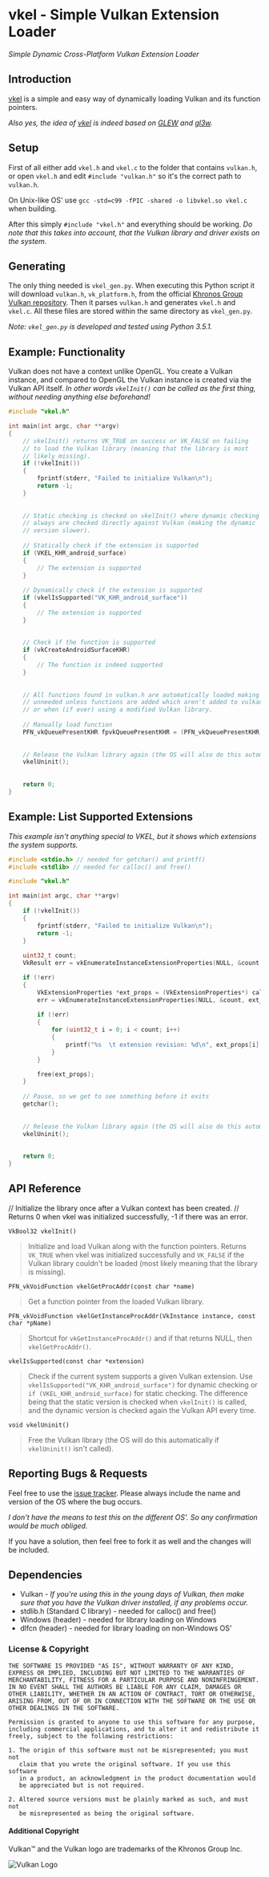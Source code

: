 # vkel - Simple Vulkan Extension Loader

*Simple Dynamic Cross-Platform Vulkan Extension Loader*

## Introduction

[vkel](https://github.com/VallentinSource/vkel) is a simple and easy way of dynamically loading
Vulkan and its function pointers.

*Also yes, the idea of [vkel](https://github.com/VallentinSource/vkel) is indeed
based on [GLEW](https://github.com/nigels-com/glew) and [gl3w](https://github.com/skaslev/gl3w).*

## Setup

First of all either add `vkel.h` and `vkel.c` to the folder that contains `vulkan.h`,
or open `vkel.h` and edit `#include "vulkan.h"` so it's the correct path to `vulkan.h`.

On Unix-like OS' use `gcc -std=c99 -fPIC -shared -o libvkel.so vkel.c` when building.

After this simply `#include "vkel.h"` and everything should be working. *Do note that this takes
into account, that the Vulkan library and driver exists on the system.*

## Generating

The only thing needed is `vkel_gen.py`. When executing this Python script it will download `vulkan.h`, `vk_platform.h`,
from the official [Khronos Group Vulkan repository](https://github.com/KhronosGroup/Vulkan-Docs). Then it parses `vulkan.h`
and generates `vkel.h` and `vkel.c`. All these files are stored within the same directory as `vkel_gen.py`.

*Note: `vkel_gen.py` is developed and tested using Python 3.5.1.*

## Example: Functionality

Vulkan does not have a context unlike OpenGL. You create a Vulkan instance, and compared
to OpenGL the Vulkan instance is created via the Vulkan API itself.
*In other words `vkelInit()` can be called as the first thing, without needing anything else beforehand!*

```c
#include "vkel.h"

int main(int argc, char **argv)
{
	// vkelInit() returns VK_TRUE on success or VK_FALSE on failing
	// to load the Vulkan library (meaning that the library is most
	// likely missing).
	if (!vkelInit())
	{
		fprintf(stderr, "Failed to initialize Vulkan\n");
    	return -1;
	}
	
	
	// Static checking is checked on vkelInit() where dynamic checking
	// always are checked directly against Vulkan (making the dynamic
	// version slower).
	
	// Statically check if the extension is supported
	if (VKEL_KHR_android_surface)
	{
		// The extension is supported
	}
	
	// Dynamically check if the extension is supported
	if (vkelIsSupported("VK_KHR_android_surface"))
	{
		// The extension is supported
	}
	
	
	// Check if the function is supported
	if (vkCreateAndroidSurfaceKHR)
	{
		// The function is indeed supported
	}
	
	
	// All functions found in vulkan.h are automatically loaded making vkelGetProcAddr()
	// unneeded unless functions are added which aren't added to vulkan.h
	// or when (if ever) using a modified Vulkan library.
	
	// Manually load function
	PFN_vkQueuePresentKHR fpvkQueuePresentKHR = (PFN_vkQueuePresentKHR) vkelGetProcAddr("vkQueuePresentKHR");
	
	
	// Release the Vulkan library again (the OS will also do this automatically of course).
	vkelUninit();
	
	
	return 0;
}
```

## Example: List Supported Extensions

*This example isn't anything special to VKEL, but it shows which extensions the system supports.*

```c
#include <stdio.h> // needed for getchar() and printf()
#include <stdlib> // needed for calloc() and free()

#include "vkel.h"

int main(int argc, char **argv)
{
	if (!vkelInit())
	{
		fprintf(stderr, "Failed to initialize Vulkan\n");
    	return -1;
	}
	
	uint32_t count;
	VkResult err = vkEnumerateInstanceExtensionProperties(NULL, &count, NULL);

	if (!err)
	{
		VkExtensionProperties *ext_props = (VkExtensionProperties*) calloc(count, sizeof(VkExtensionProperties));
		err = vkEnumerateInstanceExtensionProperties(NULL, &count, ext_props);
		
		if (!err)
		{
			for (uint32_t i = 0; i < count; i++)
			{
				printf("%s  \t extension revision: %d\n", ext_props[i].extensionName, ext_props[i].specVersion);
			}
		}

		free(ext_props);
	}
	
	// Pause, so we get to see something before it exits
	getchar();
	
	
	// Release the Vulkan library again (the OS will also do this automatically of course).
	vkelUninit();
	
	
	return 0;
}
```

## API Reference

// Initialize the library once after a Vulkan context has been created.
// Returns 0 when vkel was initialized successfully, -1 if there was an error.

`VkBool32 vkelInit()`
> Initialize and load Vulkan along with the function pointers.
> Returns `VK_TRUE` when vkel was initialized successfully and `VK_FALSE` if
> the Vulkan library couldn't be loaded (most likely meaning that the
> library is missing).

`PFN_vkVoidFunction vkelGetProcAddr(const char *name)`
> Get a function pointer from the loaded Vulkan library.

`PFN_vkVoidFunction vkelGetInstanceProcAddr(VkInstance instance, const char *pName)`
> Shortcut for `vkGetInstanceProcAddr()` and if that returns NULL, then
> `vkelGetProcAddr()`.

`vkelIsSupported(const char *extension)`
> Check if the current system supports a given Vulkan extension.
> Use `vkelIsSupported("VK_KHR_android_surface")` for dynamic checking or
> `if (VKEL_KHR_android_surface)` for static checking. The difference being
> that the static version is checked when `vkelInit()` is called, and the dynamic
> version is checked again the Vulkan API every time.

`void vkelUninit()`
> Free the Vulkan library (the OS will do this automatically if `vkelUninit()` isn't called).


## Reporting Bugs & Requests

Feel free to use the [issue tracker](https://github.com/VallentinSource/vkel/issues).
Please always include the name and version of the OS where the bug occurs.

*I don't have the means to test this on the different OS'. So any confirmation would be much obliged.*

If you have a solution, then feel free to fork it as well and the changes will be included.


## Dependencies

- Vulkan - *If you're using this in the young days of Vulkan, then make sure that you have the Vulkan driver installed, if any problems occur.*
- stdlib.h (Standard C library) - needed for calloc() and free()
- Windows (header) - needed for library loading on Windows
- dlfcn (header) - needed for library loading on non-Windows OS'


### License & Copyright

```
THE SOFTWARE IS PROVIDED "AS IS", WITHOUT WARRANTY OF ANY KIND,
EXPRESS OR IMPLIED, INCLUDING BUT NOT LIMITED TO THE WARRANTIES OF
MERCHANTABILITY, FITNESS FOR A PARTICULAR PURPOSE AND NONINFRINGEMENT.
IN NO EVENT SHALL THE AUTHORS BE LIABLE FOR ANY CLAIM, DAMAGES OR
OTHER LIABILITY, WHETHER IN AN ACTION OF CONTRACT, TORT OR OTHERWISE,
ARISING FROM, OUT OF OR IN CONNECTION WITH THE SOFTWARE OR THE USE OR
OTHER DEALINGS IN THE SOFTWARE.

Permission is granted to anyone to use this software for any purpose,
including commercial applications, and to alter it and redistribute it
freely, subject to the following restrictions:

1. The origin of this software must not be misrepresented; you must not
   claim that you wrote the original software. If you use this software
   in a product, an acknowledgment in the product documentation would
   be appreciated but is not required.

2. Altered source versions must be plainly marked as such, and must not
   be misrepresented as being the original software.
```

#### Additional Copyright

Vulkan™ and the Vulkan logo are trademarks of the Khronos Group Inc.

![Vulkan Logo](http://advvulkan.com/Vulkan_500px_Mar15.png)
